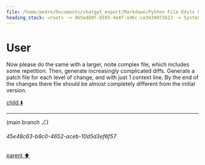 ```yaml
---
file: /home/pedro/Documents/chatgpt_export/Markdown/Python File Edits & Patches.md
heading_stack: <root> -> d65e480f-8595-4e4f-a96c-ce3434873813 -> System -> 2d1d2f48-e6fe-4a7a-b2e8-7c38ee3ce43d -> System -> aaa28854-ea24-4096-a1b3-65acbd78ce34 -> User -> 229b3159-3937-4139-8002-dab8432ea6b7 -> Assistant -> 0d19e97d-592a-440e-89b1-0cc080576d0d -> Tool -> 4007542a-2b2c-42a9-b987-cd8ef54d4240 -> Assistant -> aaa2e46a-0bd8-496c-a6ea-778fe58489c5 -> User -> cce558b4-222f-4027-9320-09717c4dbbef -> Assistant -> a3459690-5e17-400a-b914-28c453d3f714 -> Tool -> 9f2b08be-207c-48fe-a9ec-871a422e49c8 -> Assistant -> aaa24cea-5a66-46e8-ab60-2fb20e5c4bc4 -> User
---
```

# User

Now please do the same with a larger, noite complex file, which includes some repetition. Then, generate increasingly complicated diffs. Generate a patch file for each level of change, and with just 1 context line. By the end of the changes there file should be almost completely different from the initial version.

[child ⬇️](#45e48c63-b8c0-4652-aceb-10d5d3ef6f57)

---

(main branch ⎇)
###### 45e48c63-b8c0-4652-aceb-10d5d3ef6f57
[parent ⬆️](#aaa24cea-5a66-46e8-ab60-2fb20e5c4bc4)
